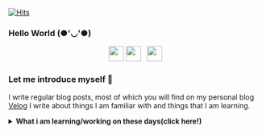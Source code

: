 <span align=center>[![Hits](https://hits.seeyoufarm.com/api/count/incr/badge.svg?url=https%3A%2F%2Fgithub.com%2FDevJayden%2Fhit-counter)](https://hits.seeyoufarm.com)<span>

### Hello World (●'◡'●) 

<p align='center'>
<a href="https://velog.io/@jayden"><img height="30" src="https://user-images.githubusercontent.com/51406753/89021271-356c5c00-d35b-11ea-9262-4fe352600429.png"></a>
<a href="https://www.instagram.com/jayden_developer/?hl=ko"><img height="30" src="https://github.com/singhkshitij/singhkshitij/blob/master/instagram.png?raw=true"></a>&nbsp;&nbsp;
<a href="mailto:jayden@gmail.com"><img height="30" src="https://github.com/singhkshitij/singhkshitij/blob/master/mail.png?raw=true"></a>
</p>
  
### Let me introduce myself 🤟 
I write regular blog posts, most of which you will find on my personal blog [Velog](https://velog.io/@jayden)
I write about things I am familiar with and things that I am learning. 

<details>
 <summary><strong>What i am learning/working on these days(click here!)</strong></summary>
   - JavaScript <br/>
   - TypeScript <br/>
   - React <br/>
   - Node.js & Express <br/>
</details>
